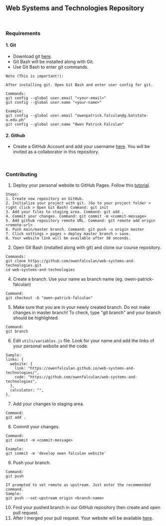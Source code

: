 ## Web Systems and Technologies Repository

<br>

### Requirements

#### 1. Git

- Download git [here](https://git-scm.com/downloads).
- Git Bash will be installed along with Git.
- Use Git Bash to enter git commands.

```
Note (This is important!):

After installing git. Open Git Bash and enter user config for git.

Commands:
git config --global user.email "<your-email>"
git config --global user.name "<your-name>"

Example:
git config --global user.email "owenpatrick.falculan@g.batstate-u.edu.ph"
git config --global user.name "Owen Patrick Falculan"
```

#### 2. Github

- Create a GitHub Account and add your username [here](https://docs.google.com/spreadsheets/d/1dbLlteb_eT49D2mW4nqbA3amqZcflPaSZ64H18HGgK8/edit?usp=sharing). You will be invited as a collaborator in this repository.

<br>

### Contributing

1. Deploy your personal website to GitHub Pages. Follow this [tutorial](https://www.w3schools.com/git/git_remote_pages.asp?remote=github).

```
Steps:
1. Create new repository on GitHub.
2. Initialize your project with git. (Go to your project folder > right click > Open Git Bash) Command: git init
3. Add your files to staging area. Command: git add .
4. Commit your changes. Command: git commit -m <commit-message>
5. Add github repository remote URL. Command: git remote add origin <remote-url>
6. Push main/master branch. Command: git push -u origin master
7. Click settings > pages > deploy master branch > save.
8. Your website link will be available after 30 seconds.
```

2. Open Git Bash (installed along with git) and clone our course repository.

```
Commands:
git clone https://github.com/owenfalculan/web-systems-and-technologies.git
cd web-systems-and-technologies
```

4. Create a branch. Use your name as branch name (eg. owen-patrick-falculan)

```
Command:
git checkout -b "owen-patrick-falculan"
```

5. Make sure that you are in your newly created branch. Do not make changes in master branch! To check, type "git branch" and your branch should be highlighted.

```
Command:
git branch
```

6. Edit `utils/variables.js` file. Look for your name and add the links of your personal website and the code.

```
Sample:
links: {
  website: {
    link: "https://owenfalculan.github.io/web-systems-and-technologies/",
    code: "https://github.com/owenfalculan/web-systems-and-technologies",
  },
  calculator: "",
},
```

7. Add your changes to staging area.

```
Command:
git add .
```

8. Commit your changes.

```
Command:
git commit -m <commit-message>

Example:
git commit -m 'develop owen falculan website'
```

9. Push your branch.

```
Command:
git push

If prompted to set remote as upstream. Just enter the recommended command.
Sample:
git push --set-upstream origin <branch-name>
```

10. Find your pushed branch in our GitHub repository then create and open pull request.
11. After I merged your pull request. Your website will be available [here](https://owenfalculan.github.io/web-systems-and-technologies/).
